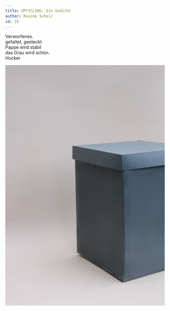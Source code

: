 ```yaml
---
title: UPCYCLING. Ein Gedicht
author: Rosine Scholz
id: 15
---
```


Verworfenes.  
gefaltet, gesteckt  
Pappe wird stabil  
das Grau wird schön.  
Hocker

![Hocker](/img/rosinescholz_upcycling.png)